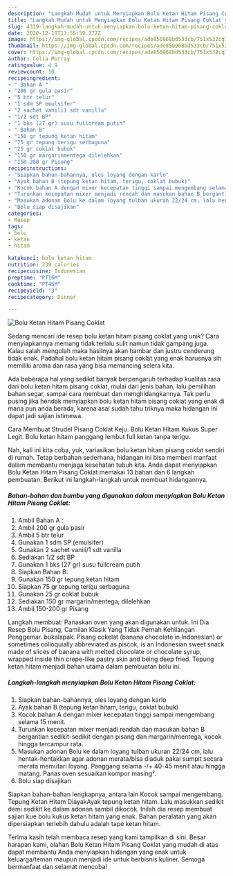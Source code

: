```yaml
---
description: "Langkah Mudah untuk Menyiapkan Bolu Ketan Hitam Pisang Coklat yang Lezat"
title: "Langkah Mudah untuk Menyiapkan Bolu Ketan Hitam Pisang Coklat yang Lezat"
slug: 4319-langkah-mudah-untuk-menyiapkan-bolu-ketan-hitam-pisang-coklat-yang-lezat
date: 2020-12-19T13:55:59.277Z
image: https://img-global.cpcdn.com/recipes/ade850968bd533cb/751x532cq70/bolu-ketan-hitam-pisang-coklat-foto-resep-utama.jpg
thumbnail: https://img-global.cpcdn.com/recipes/ade850968bd533cb/751x532cq70/bolu-ketan-hitam-pisang-coklat-foto-resep-utama.jpg
cover: https://img-global.cpcdn.com/recipes/ade850968bd533cb/751x532cq70/bolu-ketan-hitam-pisang-coklat-foto-resep-utama.jpg
author: Celia Murray
ratingvalue: 4.9
reviewcount: 10
recipeingredient:
- " Bahan A "
- "200 gr gula pasir"
- "5 btr telur"
- "1 sdm SP emulsifer"
- "2 sachet vanili1 sdt vanilla"
- "1/2 sdt BP"
- "1 bks (27 gr) susu fullcream putih"
- " Bahan B"
- "150 gr tepung ketan hitam"
- "75 gr tepung terigu serbaguna"
- "25 gr coklat bubuk"
- "150 gr margarinmentega dilelehkan"
- "150-200 gr Pisang"
recipeinstructions:
- "Siapkan bahan-bahannya, oles loyang dengan karlo"
- "Ayak bahan B (tepung ketan hitam, terigu, coklat bubuk)"
- "Kocok bahan A dengan mixer kecepatan tinggi sampai mengembang selama 15 menit."
- "Turunkan kecepatan mixer menjadi rendah dan masukan bahan B bergantian sedikit-sedikit dengan pisang dan margarin/mentega, kocok hingga tercampur rata."
- "Masukan adonan Bolu ke dalam loyang tulban ukuran 22/24 cm, lalu hentak-hentakkan agar adonan merata/bisa diaduk pakai sumpit secara merata memutari loyang. Panggang selama -/+ 40-45 menit atau hingga matang. Panas oven sesuaikan kompor masing²."
- "Bolu siap disajikan"
categories:
- Resep
tags:
- bolu
- ketan
- hitam

katakunci: bolu ketan hitam 
nutrition: 239 calories
recipecuisine: Indonesian
preptime: "PT16M"
cooktime: "PT45M"
recipeyield: "3"
recipecategory: Dinner

---
```



![Bolu Ketan Hitam Pisang Coklat](https://img-global.cpcdn.com/recipes/ade850968bd533cb/751x532cq70/bolu-ketan-hitam-pisang-coklat-foto-resep-utama.jpg)

Sedang mencari ide resep bolu ketan hitam pisang coklat yang unik? Cara menyiapkannya memang tidak terlalu sulit namun tidak gampang juga. Kalau salah mengolah maka hasilnya akan hambar dan justru cenderung tidak enak. Padahal bolu ketan hitam pisang coklat yang enak harusnya sih memiliki aroma dan rasa yang bisa memancing selera kita.

Ada beberapa hal yang sedikit banyak berpengaruh terhadap kualitas rasa dari bolu ketan hitam pisang coklat, mulai dari jenis bahan, lalu pemilihan bahan segar, sampai cara membuat dan menghidangkannya. Tak perlu pusing jika hendak menyiapkan bolu ketan hitam pisang coklat yang enak di mana pun anda berada, karena asal sudah tahu triknya maka hidangan ini dapat jadi sajian istimewa.

Cara Membuat Strudel Pisang Coklat Keju. Bolu Ketan Hitam Kukus Super Legit. Bolu ketan hitam panggang lembut full ketan tanpa terigu.


Nah, kali ini kita coba, yuk, variasikan bolu ketan hitam pisang coklat sendiri di rumah. Tetap berbahan sederhana, hidangan ini bisa memberi manfaat dalam membantu menjaga kesehatan tubuh kita. Anda dapat menyiapkan Bolu Ketan Hitam Pisang Coklat memakai 13 bahan dan 6 langkah pembuatan. Berikut ini langkah-langkah untuk membuat hidangannya.

<!--inarticleads1-->

##### Bahan-bahan dan bumbu yang digunakan dalam menyiapkan Bolu Ketan Hitam Pisang Coklat:

1. Ambil  Bahan A :
1. Ambil 200 gr gula pasir
1. Ambil 5 btr telur
1. Gunakan 1 sdm SP (emulsifer)
1. Gunakan 2 sachet vanili/1 sdt vanilla
1. Sediakan 1/2 sdt BP
1. Gunakan 1 bks (27 gr) susu fullcream putih
1. Siapkan  Bahan B:
1. Gunakan 150 gr tepung ketan hitam
1. Siapkan 75 gr tepung terigu serbaguna
1. Gunakan 25 gr coklat bubuk
1. Sediakan 150 gr margarin/mentega, dilelehkan
1. Ambil 150-200 gr Pisang


Langkah membuat: Panaskan oven yang akan digunakan untuk. Ini Dia Resep Bolu Pisang, Camilan Klasik Yang Tidak Pernah Kehilangan Penggemar. bukalapak. Pisang cokelat (banana chocolate in Indonesian) or sometimes colloquially abbreviated as piscok, is an Indonesian sweet snack made of slices of banana with melted chocolate or chocolate syrup, wrapped inside thin crepe-like pastry skin and being deep fried. Tepung ketan hitam menjadi bahan utama dalam pembuatan bolu ini. 

<!--inarticleads2-->

##### Langkah-langkah menyiapkan Bolu Ketan Hitam Pisang Coklat:

1. Siapkan bahan-bahannya, oles loyang dengan karlo
1. Ayak bahan B (tepung ketan hitam, terigu, coklat bubuk)
1. Kocok bahan A dengan mixer kecepatan tinggi sampai mengembang selama 15 menit.
1. Turunkan kecepatan mixer menjadi rendah dan masukan bahan B bergantian sedikit-sedikit dengan pisang dan margarin/mentega, kocok hingga tercampur rata.
1. Masukan adonan Bolu ke dalam loyang tulban ukuran 22/24 cm, lalu hentak-hentakkan agar adonan merata/bisa diaduk pakai sumpit secara merata memutari loyang. Panggang selama -/+ 40-45 menit atau hingga matang. Panas oven sesuaikan kompor masing².
1. Bolu siap disajikan


Siapkan bahan-bahan lengkapnya, antara lain Kocok sampai mengembang. Tepung Ketan Hitam DiayakAyak tepung ketan hitam. Lalu masukkan sedikit demi sedikit ke dalam adonan sambil dikocok. Inilah dia resep membuat sajian kue bolu kukus ketan hitam yang enak. Bahan peralatan yang akan dipersiapkan terlebih dahulu adalah tape ketan hitam. 

Terima kasih telah membaca resep yang kami tampilkan di sini. Besar harapan kami, olahan Bolu Ketan Hitam Pisang Coklat yang mudah di atas dapat membantu Anda menyiapkan hidangan yang enak untuk keluarga/teman maupun menjadi ide untuk berbisnis kuliner. Semoga bermanfaat dan selamat mencoba!
